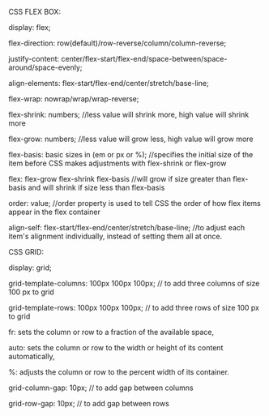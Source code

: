 CSS FLEX BOX:

display: flex;

flex-direction: row(default)/row-reverse/column/column-reverse;

justify-content: center/flex-start/flex-end/space-between/space-around/space-evenly;

align-elements: flex-start/flex-end/center/stretch/base-line;

flex-wrap: nowrap/wrap/wrap-reverse;

flex-shrink: numbers; //less value will shrink more, high value will shrink more

flex-grow: numbers; //less value will grow less, high value will grow more

flex-basis: basic sizes in (em or px or %); //specifies the initial size of the item before CSS makes adjustments with flex-shrink or flex-grow

flex: flex-grow flex-shrink flex-basis
//will grow if size greater than flex-basis and will shrink if size less than flex-basis

order: value; //order property is used to tell CSS the order of how flex items appear in the flex container

align-self: flex-start/flex-end/center/stretch/base-line; //to adjust each item's alignment individually, instead of setting them all at once.



CSS GRID:

display: grid;

grid-template-columns: 100px 100px 100px; // to add three columns of size 100 px to grid

grid-template-rows: 100px 100px 100px; // to add three rows of size 100 px to grid

fr: sets the column or row to a fraction of the available space,

auto: sets the column or row to the width or height of its content automatically,

%: adjusts the column or row to the percent width of its container.

grid-column-gap: 10px; // to add gap between columns

grid-row-gap: 10px; // to add gap between rows

